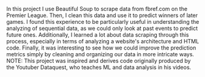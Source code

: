 In this project I use Beautiful Soup to scrape data from fbref.com on the Premier League. Then, I clean this data and use it to predict winners of later games.
I found this experience to be particularly useful in understanding the analyzing of sequential data, as we could only look at past events to predict future ones.
Additionally, I learned a lot about data scraping through this process, especially in terms of analyzing a website's architecture and HTML code. Finally, it was
interesting to see how we could improve the prediction metrics simply by cleaning and organizing our data in more intricate ways. NOTE: This project was inspired
and derives code originally produced by the Youtuber Dataquest, who teaches ML and data analysis in his videos.
